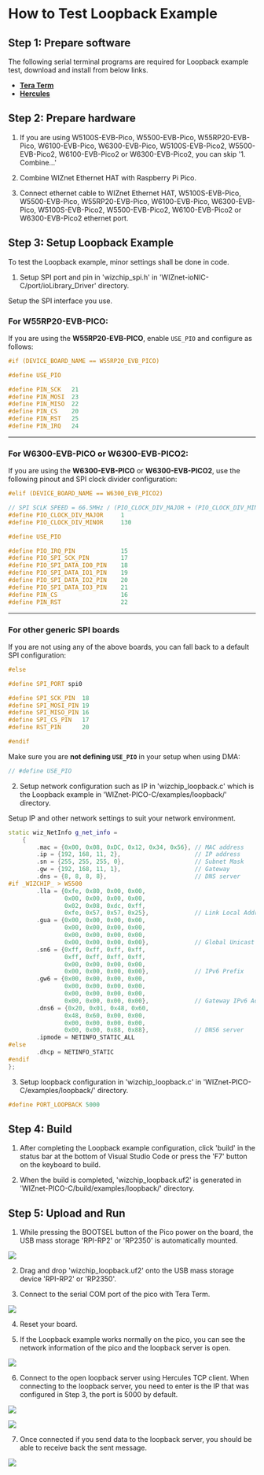 # How to Test Loopback Example



## Step 1: Prepare software

The following serial terminal programs are required for Loopback example test, download and install from below links.

- [**Tera Term**][link-tera_term]
- [**Hercules**][link-hercules]



## Step 2: Prepare hardware

1. If you are using W5100S-EVB-Pico, W5500-EVB-Pico, W55RP20-EVB-Pico, W6100-EVB-Pico, W6300-EVB-Pico, W5100S-EVB-Pico2, W5500-EVB-Pico2, W6100-EVB-Pico2 or W6300-EVB-Pico2, you can skip '1. Combine...'

2. Combine WIZnet Ethernet HAT with Raspberry Pi Pico.

3. Connect ethernet cable to WIZnet Ethernet HAT, W5100S-EVB-Pico, W5500-EVB-Pico, W55RP20-EVB-Pico, W6100-EVB-Pico, W6300-EVB-Pico, W5100S-EVB-Pico2, W5500-EVB-Pico2, W6100-EVB-Pico2 or W6300-EVB-Pico2 ethernet port. 


## Step 3: Setup Loopback Example

To test the Loopback example, minor settings shall be done in code.

1. Setup SPI port and pin in 'wizchip_spi.h' in 'WIZnet-ioNIC-C/port/ioLibrary_Driver' directory.

Setup the SPI interface you use.

### For **W55RP20-EVB-PICO**:
If you are using the **W55RP20-EVB-PICO**, enable `USE_PIO` and configure as follows:

```cpp
#if (DEVICE_BOARD_NAME == W55RP20_EVB_PICO)

#define USE_PIO

#define PIN_SCK   21
#define PIN_MOSI  23
#define PIN_MISO  22
#define PIN_CS    20
#define PIN_RST   25
#define PIN_IRQ   24

```

---

### For **W6300-EVB-PICO** or **W6300-EVB-PICO2**:
If you are using the **W6300-EVB-PICO** or **W6300-EVB-PICO2**, use the following pinout and SPI clock divider configuration:

```cpp
#elif (DEVICE_BOARD_NAME == W6300_EVB_PICO2)

// SPI SCLK SPEED = 66.5MHz / (PIO_CLOCK_DIV_MAJOR + (PIO_CLOCK_DIV_MINOR / 256))
#define PIO_CLOCK_DIV_MAJOR     1
#define PIO_CLOCK_DIV_MINOR     130

#define USE_PIO

#define PIO_IRQ_PIN             15
#define PIO_SPI_SCK_PIN         17
#define PIO_SPI_DATA_IO0_PIN    18
#define PIO_SPI_DATA_IO1_PIN    19
#define PIO_SPI_DATA_IO2_PIN    20
#define PIO_SPI_DATA_IO3_PIN    21
#define PIN_CS                  16
#define PIN_RST                 22


```

---

### For other generic SPI boards
If you are not using any of the above boards, you can fall back to a default SPI configuration:

```cpp
#else

#define SPI_PORT spi0

#define SPI_SCK_PIN  18
#define SPI_MOSI_PIN 19
#define SPI_MISO_PIN 16
#define SPI_CS_PIN   17
#define RST_PIN      20

#endif
```

Make sure you are **not defining `USE_PIO`** in your setup when using DMA:

```cpp
// #define USE_PIO
```



2. Setup network configuration such as IP in 'wizchip_loopback.c' which is the Loopback example in 'WIZnet-PICO-C/examples/loopback/' directory.

Setup IP and other network settings to suit your network environment.

```cpp
static wiz_NetInfo g_net_info =
    {
        .mac = {0x00, 0x08, 0xDC, 0x12, 0x34, 0x56}, // MAC address
        .ip = {192, 168, 11, 2},                     // IP address
        .sn = {255, 255, 255, 0},                    // Subnet Mask
        .gw = {192, 168, 11, 1},                     // Gateway
        .dns = {8, 8, 8, 8},                         // DNS server
#if _WIZCHIP_ > W5500
        .lla = {0xfe, 0x80, 0x00, 0x00,
                0x00, 0x00, 0x00, 0x00,
                0x02, 0x08, 0xdc, 0xff,
                0xfe, 0x57, 0x57, 0x25},             // Link Local Address
        .gua = {0x00, 0x00, 0x00, 0x00,
                0x00, 0x00, 0x00, 0x00,
                0x00, 0x00, 0x00, 0x00,
                0x00, 0x00, 0x00, 0x00},             // Global Unicast Address
        .sn6 = {0xff, 0xff, 0xff, 0xff,
                0xff, 0xff, 0xff, 0xff,
                0x00, 0x00, 0x00, 0x00,
                0x00, 0x00, 0x00, 0x00},             // IPv6 Prefix
        .gw6 = {0x00, 0x00, 0x00, 0x00,
                0x00, 0x00, 0x00, 0x00,
                0x00, 0x00, 0x00, 0x00,
                0x00, 0x00, 0x00, 0x00},             // Gateway IPv6 Address
        .dns6 = {0x20, 0x01, 0x48, 0x60,
                0x48, 0x60, 0x00, 0x00,
                0x00, 0x00, 0x00, 0x00,
                0x00, 0x00, 0x88, 0x88},             // DNS6 server
        .ipmode = NETINFO_STATIC_ALL
#else
        .dhcp = NETINFO_STATIC        
#endif
};
```

3. Setup loopback configuration in 'wizchip_loopback.c' in 'WIZnet-PICO-C/examples/loopback/' directory.

```cpp
#define PORT_LOOPBACK 5000
```



## Step 4: Build

1. After completing the Loopback example configuration, click 'build' in the status bar at the bottom of Visual Studio Code or press the 'F7' button on the keyboard to build.

2. When the build is completed, 'wizchip_loopback.uf2' is generated in 'WIZnet-PICO-C/build/examples/loopback/' directory.



## Step 5: Upload and Run

1. While pressing the BOOTSEL button of the Pico power on the board, the USB mass storage 'RPI-RP2' or 'RP2350' is automatically mounted.

![][link-raspberry_pi_pico_usb_mass_storage]

2. Drag and drop 'wizchip_loopback.uf2' onto the USB mass storage device 'RPI-RP2' or 'RP2350'.

3. Connect to the serial COM port of the pico with Tera Term.

![][link-connect_to_serial_com_port]

4. Reset your board.

5. If the Loopback example works normally on the pico, you can see the network information of the pico and the loopback server is open.

![][link-see_network_information_of_raspberry_pi_pico_and_open_loopback_server]

6. Connect to the open loopback server using Hercules TCP client. When connecting to the loopback server, you need to enter is the IP that was configured in Step 3, the port is 5000 by default.

![][link-connect_to_loopback_server_using_hercules_tcp_client_1]

![][link-connect_to_loopback_server_using_hercules_tcp_client_2]

7. Once connected if you send data to the loopback server, you should be able to receive back the sent message.

![][link-receive_back_sent_message]



<!--
Link
-->

[link-tera_term]: https://osdn.net/projects/ttssh2/releases/
[link-hercules]: https://www.hw-group.com/software/hercules-setup-utility
[link-raspberry_pi_pico_usb_mass_storage]: https://github.com/Wiznet/RP2040-HAT-C/blob/main/static/images/loopback/raspberry_pi_pico_usb_mass_storage.png
[link-connect_to_serial_com_port]: https://github.com/Wiznet/RP2040-HAT-C/blob/main/static/images/loopback/connect_to_serial_com_port.png
[link-see_network_information_of_raspberry_pi_pico_and_open_loopback_server]: https://github.com/Wiznet/RP2040-HAT-C/blob/main/static/images/loopback/see_network_information_of_raspberry_pi_pico_and_open_loopback_server.png
[link-connect_to_loopback_server_using_hercules_tcp_client_1]: https://github.com/Wiznet/RP2040-HAT-C/blob/main/static/images/loopback/connect_to_loopback_server_using_hercules_tcp_client_1.png
[link-connect_to_loopback_server_using_hercules_tcp_client_2]: https://github.com/Wiznet/RP2040-HAT-C/blob/main/static/images/loopback/connect_to_loopback_server_using_hercules_tcp_client_2.png
[link-receive_back_sent_message]: https://github.com/Wiznet/RP2040-HAT-C/blob/main/static/images/loopback/receive_back_sent_message.png
